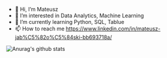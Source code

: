 - 👋 Hi, I’m Mateusz 
- 👀 I’m interested in Data Analytics, Machine Learning
- 🌱 I’m currently learning Python, SQL, Tablue
- 📫 How to reach me https://www.linkedin.com/in/mateusz-jab%C5%82o%C5%84ski-bb693718a/

<!---
matJablo/matJablo is a ✨ special ✨ repository because its `README.md` (this file) appears on your GitHub profile.
You can click the Preview link to take a look at your changes.
--->
![Anurag's github stats](https://github-readme-stats.vercel.app/api?username=matJablo)
